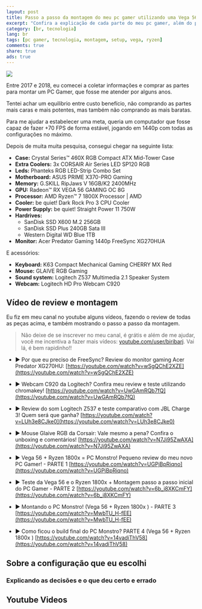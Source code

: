```yaml
---
layout: post
title: Passo a passo da montagem do meu pc gamer utilizando uma Vega 56 e Ryzen 1800x
excerpt: "Confira a explicação de cada parte do meu pc gamer, além do passo a passo, desde do unboxing até a montagem utilizando uma vega 56 e um ryzen 1800x"
category: [br, tecnologia]
lang: br
tags: [pc gamer, tecnologia, montagem, setup, vega, ryzen]
comments: true
share: true
ads: true
---
```


![](/blog/images/2020/02/pc-gamer-monstro.jpg)


Entre 2017 e 2018, eu comecei a coletar informações e comprar as partes para montar um PC Gamer, que fosse me atender por alguns anos.

Tentei achar um equilibrio entre custo benefício, não comprando as partes mais caras e mais potentes, mas também não comprando as mais baratas.

Para me ajudar a estabelecer uma meta, queria um computador que fosse capaz de fazer +70 FPS de forma estável, jogando em 1440p com todas as configurações no máximo.

Depois de muita muita pesquisa, consegui chegar na seguinte lista:

- **Case:** Crystal Series™ 460X RGB Compact ATX Mid-Tower Case
- **Extra Coolers:** 3x CORSAIR Air Series LED SP120 RGB
- **Leds:** Phanteks RGB LED-Strip Combo Set
- **Motherboard:** ASUS PRIME X370-PRO Gaming
- **Memory:** G.SKILL RipJaws V 16GB/K2 2400MHz
- **GPU:** Radeon™ RX VEGA 56 GAMING OC 8G
- **Processor:** AMD Ryzen™ 7 1800X Processor | AMD
- **Cooler:** be quiet! Dark Rock Pro 3 CPU Cooler
- **Power Supply:** be quiet! Straight Power 11 750W
- **Hardrives:**
  - SanDisk SSD X600 M.2 256GB
  - SanDisk SSD Plus 240GB Sata III
  - Western Digital WD Blue 1TB
- **Monitor:** Acer Predator Gaming 1440p FreeSync XG270HUA

E acessórios:

- **Keyboard:** K63 Compact Mechanical Gaming CHERRY MX Red
- **Mouse:** GLAIVE RGB Gaming
- **Sound system:** Logitech Z537 Multimedia 2.1 Speaker System
- **Webcam:** Logitech HD Pro Webcam C920

## Vídeo de review e montagem

Eu fiz em meu canal no youtube alguns vídeos, fazendo o review de todas as peças acima, e também mostrando o passo a passo da montagem.

> Não deixe de se inscrever no meu canal, é grátis e além de me ajudar, você me incentiva a fazer mais vídeos: [youtube.com/user/biribarj](https://www.youtube.com/user/biribarj). Vai lá, é bem rapidinho!!

- ▶️ Por que eu preciso de FreeSync? Review do monitor gaming Acer Predator XG270HU: [https://youtube.com/watch?v=wSgQChE2XZE](https://youtube.com/watch?v=wSgQChE2XZE)

- ▶️ Webcam C920 da Logitech? Confira meu review e teste utilizando chromakey! [https://youtube.com/watch?v=UwGAmRQb7fQ](https://youtube.com/watch?v=UwGAmRQb7fQ)

- ▶️ Review do som Logitech Z537 e teste comparativo com JBL Charge 3! Quem será que ganha? [https://youtube.com/watch?v=LUh3e8CJke0](https://youtube.com/watch?v=LUh3e8CJke0)

- ▶️ Mouse Glaive RGB da Corsair: Vale mesmo a pena? Confira o unboxing e comentários! [https://youtube.com/watch?v=N7Ji95ZwAXA](https://youtube.com/watch?v=N7Ji95ZwAXA)

- ▶️ Vega 56 + Ryzen 1800x = PC Monstro! Pequeno review do meu novo PC Gamer! - PARTE 1 [https://youtube.com/watch?v=UGPjBpRiqno](https://youtube.com/watch?v=UGPjBpRiqno)

- ▶️ Teste da Vega 56 e o Ryzen 1800x + Montagem passo a passo inicial do PC Gamer - PARTE 2 [https://youtube.com/watch?v=6b_i8XKCmFY](https://youtube.com/watch?v=6b_i8XKCmFY)

- ▶️ Montando o PC Monstro! (Vega 56 + Ryzen 1800x ) - PARTE 3 [https://youtube.com/watch?v=MwbTU_H-fEE](https://youtube.com/watch?v=MwbTU_H-fEE)

- ▶️ Como ficou o build final do PC Monstro? PARTE 4 (Vega 56 + Ryzen 1800x ) [https://youtube.com/watch?v=14vadiThV58](https://youtube.com/watch?v=14vadiThV58)

## Sobre a configuração que eu escolhi



### Explicando as decisões e o que deu certo e errado


## Youtube Videos
